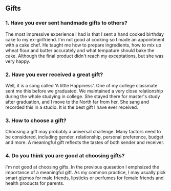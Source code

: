 ## Gifts

### 1. Have you ever sent handmade gifts to others?

The most impressive experience I had is that I sent a hand cooked birthday cake to my ex-girlfriend. I'm not good at cooking so I made an appointment with a cake chef. He taught me how to prepare ingredients, how to mix up wheat flour and butter accurately and what tempature should bake the cake. Although the final product didn't reach my exceptations, but she was very happy.

### 2. Have you ever received a great gift?

Well, it is a song called 'A little Happiness'. One of my college classmate sent me this before we graduated. We maintained a very close relationship during the whole studying in college. She stayed there for master's study after graduation, and I move to the North far from her. She sang and recorded this in a studio. It is the best gift I have ever received.

### 3. How to choose a gift?

Choosing a gift may probably a universal challenge. Many factors need to be considered, including gender, relationship, personal preference, budget and more. A meaningful gift reflects the tastes of both sender and receiver. 

### 4. Do you think you are good at choosing gifts?

I'm not good at choosing gifts. In the previous quesetion I emphsized the importance of a meaningful gift. As my common practice, I may usually pick smart gizmos for male friends, lipsticks or perfumes for female friends and health products for parents.
